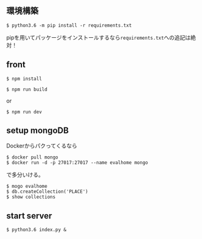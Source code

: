 ## 環境構築
```
$ python3.6 -m pip install -r requirements.txt
```
pipを用いてパッケージをインストールするなら`requirements.txt`への追記は絶対！

## front
```
$ npm install 
```

```
$ npm run build
```
or
```
$ npm run dev
```

## setup mongoDB
Dockerからパクってくるなら
```
$ docker pull mongo
$ docker run -d -p 27017:27017 --name evalhome mongo
```
で多分いける。

```
$ mogo evalhome
$ db.createCollection('PLACE')
$ show collections
```

## start server
```
$ python3.6 index.py &
```